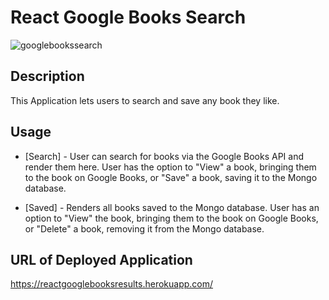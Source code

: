 # React Google Books Search

![googlebookssearch](demo.gif)

## Description

This Application lets users to search and save any book they like.

## Usage

  * [Search] - User can search for books via the Google Books API and render them here. User has the option to "View" a book, bringing them to the book on Google Books, or "Save" a book, saving it to the Mongo database.

  * [Saved] - Renders all books saved to the Mongo database. User has an option to "View" the book, bringing them to the book on Google Books, or "Delete" a book, removing it from the Mongo database.

## URL of Deployed Application

https://reactgooglebooksresults.herokuapp.com/
